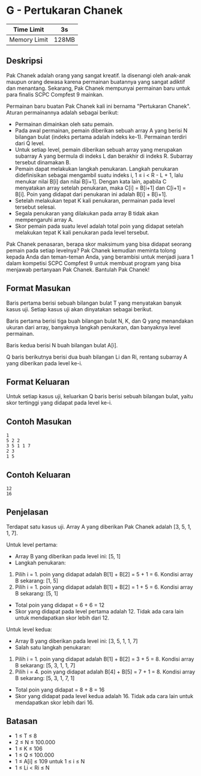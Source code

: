 # G - Pertukaran Chanek

| Time Limit   | 3s    |
|--------------|-------|
| Memory Limit | 128MB |

## Deskripsi

Pak Chanek adalah orang yang sangat kreatif. Ia disenangi oleh anak-anak maupun orang dewasa karena permainan buatannya yang sangat adiktif dan menantang. Sekarang, Pak Chanek mempunyai permainan baru untuk para finalis SCPC Compfest 9 mainkan.

Permainan baru buatan Pak Chanek kali ini bernama "Pertukaran Chanek". Aturan permainannya adalah sebagai berikut:

- Permainan dimainkan oleh satu pemain.
- Pada awal permainan, pemain diberikan sebuah array A yang berisi N bilangan bulat (indeks pertama adalah indeks ke-1). Permainan terdiri dari Q level.
- Untuk setiap level, pemain diberikan sebuah array yang merupakan subarray A yang bermula di indeks L dan berakhir di indeks R. Subarray tersebut dinamakan B.
- Pemain dapat melakukan langkah penukaran. Langkah penukaran didefinisikan sebagai mengambil suatu indeks i, 1 ≤ i < R - L + 1, lalu menukar nilai B[i] dan nilai B[i+1]. Dengan kata lain, apabila C menyatakan array setelah penukaran, maka C[i] = B[i+1] dan C[i+1] = B[i]. Poin yang didapat dari penukaran ini adalah B[i] + B[i+1].
- Setelah melakukan tepat K kali penukaran, permainan pada level tersebut selesai.
- Segala penukaran yang dilakukan pada array B tidak akan mempengaruhi array A.
- Skor pemain pada suatu level adalah total poin yang didapat setelah melakukan tepat K kali penukaran pada level tersebut.

Pak Chanek penasaran, berapa skor maksimum yang bisa didapat seorang pemain pada setiap levelnya? Pak Chanek kemudian meminta tolong kepada Anda dan teman-teman Anda, yang berambisi untuk menjadi juara 1 dalam kompetisi SCPC Compfest 9 untuk membuat program yang bisa menjawab pertanyaan Pak Chanek. Bantulah Pak Chanek!

## Format Masukan

Baris pertama berisi sebuah bilangan bulat T yang menyatakan banyak kasus uji. Setiap kasus uji akan dinyatakan sebagai berikut.

Baris pertama berisi tiga buah bilangan bulat N, K, dan Q yang menandakan ukuran dari array, banyaknya langkah penukaran, dan banyaknya level permainan.

Baris kedua berisi N buah bilangan bulat A[i].

Q baris berikutnya berisi dua buah bilangan Li dan Ri, rentang subarray A yang diberikan pada level ke-i.

## Format Keluaran

Untuk setiap kasus uji, keluarkan Q baris berisi sebuah bilangan bulat, yaitu skor tertinggi yang didapat pada level ke-i.

## Contoh Masukan

	1
	5 2 2
	3 5 1 1 7
	2 3
	1 5

## Contoh Keluaran

	12
	16

## Penjelasan

Terdapat satu kasus uji.
Array A yang diberikan Pak Chanek adalah [3, 5, 1, 1, 7].

Untuk level pertama:

- Array B yang diberikan pada level ini: [5, 1]
- Langkah penukaran:
1. Pilih i = 1. poin yang didapat adalah B[1] + B[2] = 5 + 1 = 6. Kondisi array B sekarang: [1, 5]
2. Pilih i = 1. poin yang didapat adalah B[1] + B[2] = 1 + 5 = 6. Kondisi array B sekarang: [5, 1]
- Total poin yang didapat = 6 + 6 = 12
- Skor yang didapat pada level pertama adalah 12. Tidak ada cara lain untuk mendapatkan skor lebih dari 12.

Untuk level kedua:

- Array B yang diberikan pada level ini: [3, 5, 1, 1, 7]
- Salah satu langkah penukaran:
1. Pilih i = 1. poin yang didapat adalah B[1] + B[2] = 3 + 5 = 8. Kondisi array B sekarang: [5, 3, 1, 1, 7]
2. Pilih i = 4. poin yang didapat adalah B[4] + B[5] = 7 + 1 = 8. Kondisi array B sekarang: [5, 3, 1, 7, 1]
- Total poin yang didapat = 8 + 8 = 16
- Skor yang didapat pada level kedua adalah 16. Tidak ada cara lain untuk mendapatkan skor lebih dari 16.

## Batasan

- 1 ≤ T ≤ 8
- 2 ≤ N ≤ 100.000
- 1 ≤ K ≤ 106
- 1 ≤ Q ≤ 100.000
- 1 ≤ A[i] ≤ 109 untuk 1 ≤ i ≤ N
- 1 ≤ Li < Ri ≤ N

